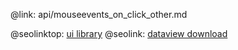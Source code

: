 @link: api/mouseevents_on_click_other.md

@seolinktop: [ui library](https://webix.com)
@seolink: [dataview download](https://webix.com/widget/dataview/)